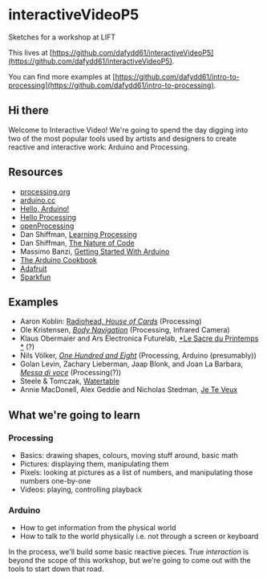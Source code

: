 # interactiveVideoP5
Sketches for a workshop at LIFT

This lives at [https://github.com/dafydd61/interactiveVideoP5](https://github.com/dafydd61/interactiveVideoP5).

You can find more examples at [https://github.com/dafydd61/intro-to-processing](https://github.com/dafydd61/intro-to-processing).

## Hi there

Welcome to Interactive Video! We're going to spend the day digging into two of the most popular tools used by artists and designers to create reactive and interactive work: Arduino and Processing.

## Resources

- [processing.org](https://processing.org/)
- [arduino.cc](https://www.arduino.cc/)
- [Hello, Arduino!](https://drive.google.com/open?id=1x9Gt1fvKq4tdVg1T3q11XOVUHiLFq2RlfTxytF7smf0)
- [Hello Processing](http://hello.processing.org/)
- [openProcessing](https://www.openprocessing.org/)
- Dan Shiffman, [Learning Processing](http://learningprocessing.com/)
- Dan Shiffman, [The Nature of Code](http://natureofcode.com/)
- Massimo Banzi, [Getting Started With Arduino](https://www.chapters.indigo.ca/en-ca/books/product/9781449363338-item.html?mkwid=sNWAcKYYr_dc&pcrid=44154474422&pkw=&pmt=&s_campaign=goo-Shopping_Books&gclid=Cj0KEQiAperBBRDfuMf72sr56fIBEiQAPFXszUm-tTD2O3kg-w15jG4vwm6MArP6DTfe6FJEV1WozoEaAiYi8P8HAQ)
- [The Arduino Cookbook](https://www.amazon.ca/Arduino-Cookbook-Recipes-Enhance-Projects/dp/1449313876)
- [Adafruit](https://www.adafruit.com/)
- [Sparkfun](https://www.sparkfun.com/)

## Examples
- Aaron Koblin: [Radiohead, *House of Cards*](https://github.com/dataarts/radiohead) (Processing)
- Ole Kristensen, [*Body Navigation*](https://vimeo.com/1362832) (Processing, Infrared Camera)
- Klaus Obermaier and Ars Electronica Futurelab, [*Le Sacre du Printemps *](http://www.exile.at/sacre/) (?)
- Nils Völker, [*One Hundred and Eight*](http://nilsvoelker.com/content/onehundredandeight/index.html) (Processing, Arduino (presumably))
- Golan Levin, Zachary Lieberman, Jaap Blonk, and Joan La Barbara, [*Messa di voce*](http://www.youtube.com/watch?v=GfoqiyB1ndE) (Processing(?))
- Steele & Tomczak, [Watertable](http://www.steeleandtomczak.com/project.html?project=watertable)
- Annie MacDonell, Alex Geddie and Nicholas Stedman, [Je Te Veux](https://www.youtube.com/watch?v=Z1o6I8OFec8)

## What we're going to learn

### Processing
- Basics: drawing shapes, colours, moving stuff around, basic math
- Pictures: displaying them, manipulating them
- Pixels: looking at pictures as a list of numbers, and manipulating those numbers one-by-one
- Videos: playing, controlling playback

### Arduino
- How to get information from the physical world
- How to talk to the world physically i.e. not through a screen or keyboard

In the process, we'll build some basic reactive pieces. True *interaction* is beyond the scope of this workshop, but we're going to come out with the tools to start down that road.